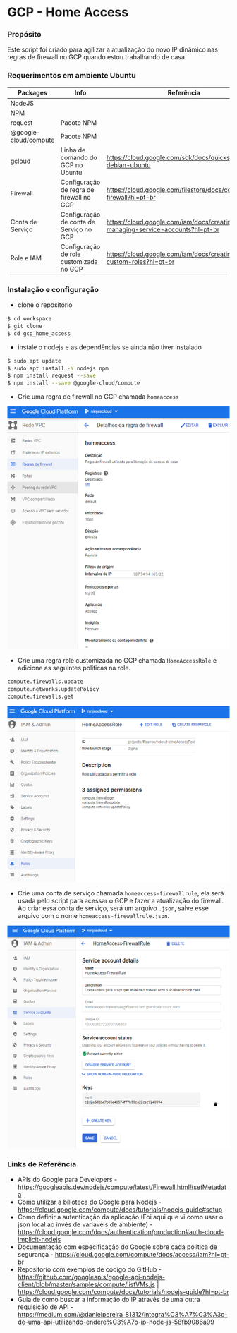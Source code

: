 # GCP - Home Access

### Propósito
Este script foi criado para agilizar a atualização do novo IP dinâmico nas regras de firewall no GCP quando estou trabalhando de casa

### Requerimentos em ambiente Ubuntu
| Packages | Info | Referência |
| ------ | ------ | ------ |
| NodeJS |  |  |
| NPM |  |  |
| request | Pacote NPM |  |
| @google-cloud/compute | Pacote NPM |
| gcloud | Linha de comando do GCP no Ubuntu | https://cloud.google.com/sdk/docs/quickstart-debian-ubuntu |
| Firewall | Configuração de regra de firewall no GCP | https://cloud.google.com/filestore/docs/configuring-firewall?hl=pt-br |
| Conta de Serviço | Configuração de conta de Serviço no GCP | https://cloud.google.com/iam/docs/creating-managing-service-accounts?hl=pt-br |
| Role e IAM | Configuração de role customizada no GCP | https://cloud.google.com/iam/docs/creating-custom-roles?hl=pt-br |

### Instalação e configuração

- clone o repositório 
```sh
$ cd workspace
$ git clone 
$ cd gcp_home_access
```
- instale o nodejs e as dependências se ainda não tiver instalado
```sh
$ sudo apt update
$ sudo apt install -Y nodejs npm
$ npm install request --save
$ npm install --save @google-cloud/compute
```
- Crie uma regra de firewall no GCP chamada `homeaccess`

![Screenshot](img/firewall.png)

- Crie uma regra role customizada no GCP chamada `HomeAccessRole` e adicione as seguintes politicas na role.
```sh
compute.firewalls.update
compute.networks.updatePolicy
compute.firewalls.get
```
![Screenshot](img/role.png)

- Crie uma conta de serviço chamada `homeaccess-firewallrule`, ela será usada pelo script para acessar o GCP e fazer a atualização do firewall. Ao criar essa conta de serviço, será um arquivo `.json`, salve esse arquivo com o nome `homeaccess-firewallrule.json`.

![Screenshot](img/serviceaccount.png)

### Links de Referência
- APIs do Google para Developers - https://googleapis.dev/nodejs/compute/latest/Firewall.html#setMetadata
- Como utilizar a bilioteca do Google para Nodejs - https://cloud.google.com/compute/docs/tutorials/nodejs-guide#setup
- Como definir a autenticação da aplicação (Foi aqui que vi como usar o json local ao invés de variaveis de ambiente) - https://cloud.google.com/docs/authentication/production#auth-cloud-implicit-nodejs
- Documentação com especificação do Google sobre cada politica de segurança - https://cloud.google.com/compute/docs/access/iam?hl=pt-br
- Repositorio com exemplos de código do GitHub - https://github.com/googleapis/google-api-nodejs-client/blob/master/samples/compute/listVMs.js  |  https://cloud.google.com/compute/docs/tutorials/nodejs-guide?hl=pt-br
- Guia de como buscar a informação do IP através de uma outra requisição de API - https://medium.com/@danielpereira_81312/integra%C3%A7%C3%A3o-de-uma-api-utilizando-endere%C3%A7o-ip-node-js-58fb9086a99


